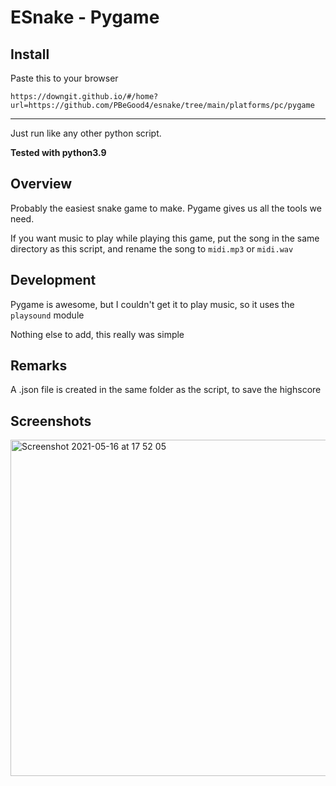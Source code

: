 # ESnake - Pygame

## Install

Paste this to your browser
```
https://downgit.github.io/#/home?url=https://github.com/PBeGood4/esnake/tree/main/platforms/pc/pygame
```

___

Just run like any other python script.

**Tested with python3.9**

## Overview

Probably the easiest snake game to make. Pygame gives us all the tools we need.

If you want music to play while playing this game, put the song in the same directory as this script, and rename the song to `midi.mp3` or `midi.wav`

## Development

Pygame is awesome, but I couldn't get it to play music, so it uses the `playsound` module

Nothing else to add, this really was simple

## Remarks

A .json file is created in the same folder as the script, to save the highscore

## Screenshots

<img width="538" alt="Screenshot 2021-05-16 at 17 52 05" src="https://user-images.githubusercontent.com/82064173/118405348-6eb65400-b66f-11eb-8b7c-fd6d4b094015.png">
